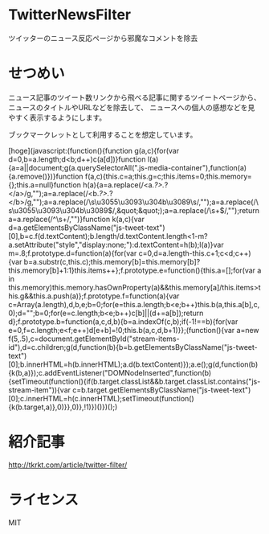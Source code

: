TwitterNewsFilter
=================

ツイッターのニュース反応ページから邪魔なコメントを除去


せつめい
===================

ニュース記事のツイート数リンクから飛べる記事に関するツイートページから、ニュースのタイトルやURLなどを除去して、
ニュースへの個人の感想などを見やすく表示するようにします。

ブックマークレットとして利用することを想定しています。

[hoge](javascript:(function(){function g(a,c){for(var d=0,b=a.length;d&lt;b;d++)c(a[d])}function l(a){a=a||document;g(a.querySelectorAll(&quot;.js-media-container&quot;),function(a){a.remove()})}function f(a,c){this.c=a;this.g=c;this.items=0;this.memory={};this.a=null}function h(a){a=a.replace(/&lt;a.*?&gt;.*?&lt;\/a&gt;/g,&quot;&quot;);a=a.replace(/&lt;b.*?&gt;.*?&lt;\/b&gt;/g,&quot;&quot;);a=a.replace(/\s\u3055\u3093\u304b\u3089\s/,&quot;&quot;);a=a.replace(/\s\u3055\u3093\u304b\u3089$/,&quot;&quot;);a=a.replace(/\s+$/,&quot;&quot;);return a=a.replace(/^\s+/,&quot;&quot;)}function k(a,c){var d=a.getElementsByClassName(&quot;js-tweet-text&quot;)[0],b=c.f(d.textContent);b.length/d.textContent.length&lt;1-m?a.setAttribute(&quot;style&quot;,&quot;display:none;&quot;):d.textContent=h(b);l(a)}var m=.8;f.prototype.d=function(a){for(var c=0,d=a.length-this.c+1;c&lt;d;c++){var b=a.substr(c,this.c);this.memory[b]=this.memory[b]?this.memory[b]+1:1}this.items++};f.prototype.e=function(){this.a=[];for(var a in this.memory)this.memory.hasOwnProperty(a)&&this.memory[a]/this.items&gt;this.g&&this.a.push(a)};f.prototype.f=function(a){var c=Array(a.length),d,b,e;b=0;for(e=this.a.length;b&lt;e;b++)this.b(a,this.a[b],c,0);d=&quot;&quot;;b=0;for(e=c.length;b&lt;e;b++)c[b]||(d+=a[b]);return d};f.prototype.b=function(a,c,d,b){b=a.indexOf(c,b);if(-1!==b){for(var e=0,f=c.length;e&lt;f;e++)d[e+b]=!0;this.b(a,c,d,b+1)}};(function(){var a=new f(5,.5),c=document.getElementById(&quot;stream-items-id&quot;),d=c.children;g(d,function(b){b=b.getElementsByClassName(&quot;js-tweet-text&quot;)[0];b.innerHTML=h(b.innerHTML);a.d(b.textContent)});a.e();g(d,function(b){k(b,a)});c.addEventListener(&quot;DOMNodeInserted&quot;,function(b){setTimeout(function(){if(b.target.classList&&b.target.classList.contains(&quot;js-stream-item&quot;)){var c=b.target.getElementsByClassName(&quot;js-tweet-text&quot;)[0];c.innerHTML=h(c.innerHTML);setTimeout(function(){k(b.target,a)},0)}},0)},!1)})()})();)

紹介記事
==================

http://tkrkt.com/article/twitter-filter/

ライセンス
===================

MIT
